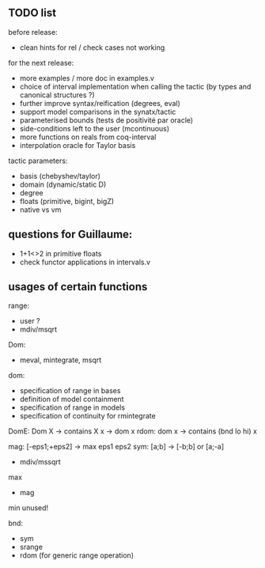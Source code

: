 ## TODO list

before release:
- clean hints for rel / check cases not working

for the next release:

- more examples / more doc in examples.v
- choice of interval implementation when calling the tactic (by types and canonical structures ?)
- further improve syntax/reification (degrees, eval)
- support model comparisons in the synatx/tactic 
- parameterised bounds (tests de positivité par oracle)
- side-conditions left to the user (mcontinuous)
- more functions on reals from coq-interval
- interpolation oracle for Taylor basis




tactic parameters:
- basis (chebyshev/taylor)
- domain (dynamic/static D)
- degree
- floats (primitive, bigint, bigZ)
- native vs vm




## questions for Guillaume:
- 1+1<>2 in primitive floats
- check functor applications in intervals.v




## usages of certain functions

range:
- user ?
- mdiv/msqrt

Dom:
- meval, mintegrate, msqrt

dom:
- specification of range in bases
- definition of model containment
- specification of range in models
- specification of continuity for rmintegrate

DomE: Dom X -> contains X x -> dom x
rdom: dom x -> contains (bnd lo hi) x


mag: [-eps1;+eps2] -> max eps1 eps2
sym: [a;b] -> [-b;b] or [a;-a]
- mdiv/mssqrt

max
- mag

min
unused!

bnd:
- sym
- srange
- rdom (for generic range operation)

